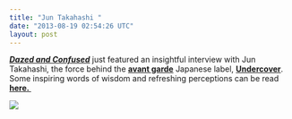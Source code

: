 ```yaml
---
title: "Jun Takahashi "
date: "2013-08-19 02:54:26 UTC"
layout: post
---
```


<p><span><em><strong><a href="http://www.dazeddigital.com/fashion/article/16407/1/qa-jun-takahashi">Dazed and Confused</a></strong></em> just featured an insightful interview with Jun Takahashi, the force behind the <strong><a href="http://thesaurus.com/browse/avant%20garde">avant garde</a></strong> Japanese label, <strong><a href="http://www.undercoverism.com/">Undercover</a></strong>. Some inspiring words of wisdom and refreshing perceptions can be read <strong><a href="http://www.dazeddigital.com/fashion/article/16407/1/qa-jun-takahashi">here. </a></strong></span></p>
<p><a href="http://www.dazeddigital.com/fashion/article/16407/1/qa-jun-takahashi"><span><strong><img src="http://media.tumblr.com/1d710bafbb794a88b81c6b22b193832e/tumblr_inline_mrrc26nO2Y1qz4rgp.jpg"/></strong></span></a></p>

<p><span></span></p>

